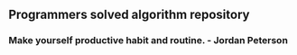 ## Programmers solved algorithm repository

### Make yourself productive habit and routine. - Jordan Peterson
